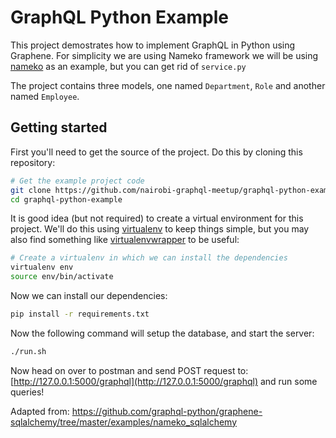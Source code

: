 GraphQL Python Example
=======================

This project demostrates how to implement GraphQL in Python using Graphene.
For simplicity we are using Nameko framework we will be using [nameko](https://github.com/nameko/nameko) as an example, but you can get rid of `service.py`

The project contains three models, one named `Department`, `Role` and another
named `Employee`.

Getting started
---------------

First you'll need to get the source of the project. Do this by cloning
this repository:

```bash
# Get the example project code
git clone https://github.com/nairobi-graphql-meetup/graphql-python-example.git
cd graphql-python-example
```

It is good idea (but not required) to create a virtual environment
for this project. We'll do this using
[virtualenv](http://docs.python-guide.org/en/latest/dev/virtualenvs/)
to keep things simple,
but you may also find something like
[virtualenvwrapper](https://virtualenvwrapper.readthedocs.org/en/latest/)
to be useful:

```bash
# Create a virtualenv in which we can install the dependencies
virtualenv env
source env/bin/activate
```

Now we can install our dependencies:

```bash
pip install -r requirements.txt
```

Now the following command will setup the database, and start the server:

```bash
./run.sh

```

Now head on over to postman and send POST request to:
[http://127.0.0.1:5000/graphql](http://127.0.0.1:5000/graphql)
and run some queries!

Adapted from: https://github.com/graphql-python/graphene-sqlalchemy/tree/master/examples/nameko_sqlalchemy
